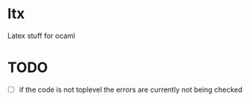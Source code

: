 # ltx
Latex stuff for ocaml

# TODO
- [ ] if the code is not toplevel the errors are currently not being checked
